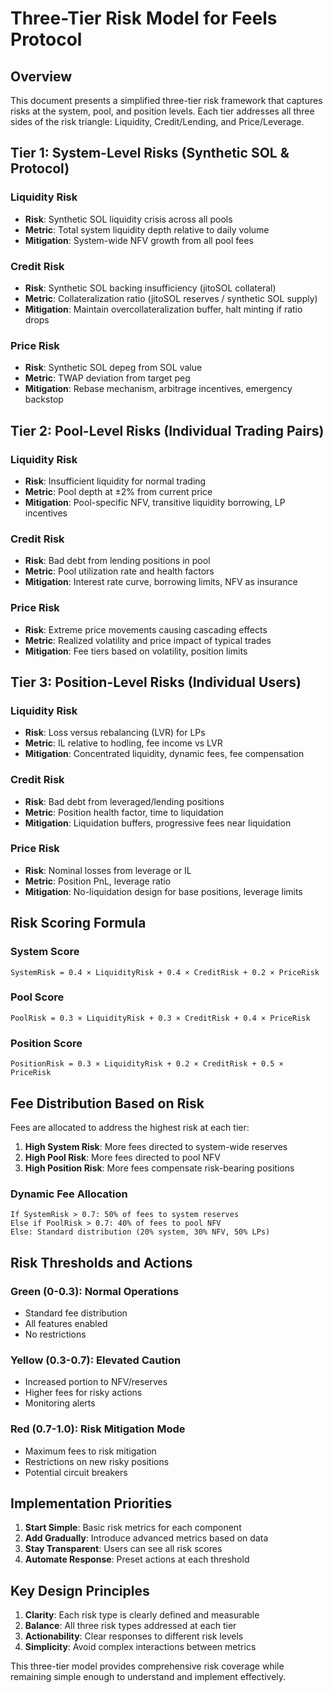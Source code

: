 # Three-Tier Risk Model for Feels Protocol

## Overview

This document presents a simplified three-tier risk framework that captures risks at the system, pool, and position levels. Each tier addresses all three sides of the risk triangle: Liquidity, Credit/Lending, and Price/Leverage.

## Tier 1: System-Level Risks (Synthetic SOL & Protocol)

### Liquidity Risk
- **Risk**: Synthetic SOL liquidity crisis across all pools
- **Metric**: Total system liquidity depth relative to daily volume
- **Mitigation**: System-wide NFV growth from all pool fees

### Credit Risk  
- **Risk**: Synthetic SOL backing insufficiency (jitoSOL collateral)
- **Metric**: Collateralization ratio (jitoSOL reserves / synthetic SOL supply)
- **Mitigation**: Maintain overcollateralization buffer, halt minting if ratio drops

### Price Risk
- **Risk**: Synthetic SOL depeg from SOL value
- **Metric**: TWAP deviation from target peg
- **Mitigation**: Rebase mechanism, arbitrage incentives, emergency backstop

## Tier 2: Pool-Level Risks (Individual Trading Pairs)

### Liquidity Risk
- **Risk**: Insufficient liquidity for normal trading
- **Metric**: Pool depth at ±2% from current price
- **Mitigation**: Pool-specific NFV, transitive liquidity borrowing, LP incentives

### Credit Risk
- **Risk**: Bad debt from lending positions in pool
- **Metric**: Pool utilization rate and health factors
- **Mitigation**: Interest rate curve, borrowing limits, NFV as insurance

### Price Risk
- **Risk**: Extreme price movements causing cascading effects
- **Metric**: Realized volatility and price impact of typical trades
- **Mitigation**: Fee tiers based on volatility, position limits

## Tier 3: Position-Level Risks (Individual Users)

### Liquidity Risk
- **Risk**: Loss versus rebalancing (LVR) for LPs
- **Metric**: IL relative to hodling, fee income vs LVR
- **Mitigation**: Concentrated liquidity, dynamic fees, fee compensation

### Credit Risk
- **Risk**: Bad debt from leveraged/lending positions
- **Metric**: Position health factor, time to liquidation
- **Mitigation**: Liquidation buffers, progressive fees near liquidation

### Price Risk
- **Risk**: Nominal losses from leverage or IL
- **Metric**: Position PnL, leverage ratio
- **Mitigation**: No-liquidation design for base positions, leverage limits

## Risk Scoring Formula

### System Score
```
SystemRisk = 0.4 × LiquidityRisk + 0.4 × CreditRisk + 0.2 × PriceRisk
```

### Pool Score  
```
PoolRisk = 0.3 × LiquidityRisk + 0.3 × CreditRisk + 0.4 × PriceRisk
```

### Position Score
```
PositionRisk = 0.3 × LiquidityRisk + 0.2 × CreditRisk + 0.5 × PriceRisk
```

## Fee Distribution Based on Risk

Fees are allocated to address the highest risk at each tier:

1. **High System Risk**: More fees directed to system-wide reserves
2. **High Pool Risk**: More fees directed to pool NFV
3. **High Position Risk**: More fees compensate risk-bearing positions

### Dynamic Fee Allocation
```
If SystemRisk > 0.7: 50% of fees to system reserves
Else if PoolRisk > 0.7: 40% of fees to pool NFV  
Else: Standard distribution (20% system, 30% NFV, 50% LPs)
```

## Risk Thresholds and Actions

### Green (0-0.3): Normal Operations
- Standard fee distribution
- All features enabled
- No restrictions

### Yellow (0.3-0.7): Elevated Caution
- Increased portion to NFV/reserves
- Higher fees for risky actions
- Monitoring alerts

### Red (0.7-1.0): Risk Mitigation Mode
- Maximum fees to risk mitigation
- Restrictions on new risky positions
- Potential circuit breakers

## Implementation Priorities

1. **Start Simple**: Basic risk metrics for each component
2. **Add Gradually**: Introduce advanced metrics based on data
3. **Stay Transparent**: Users can see all risk scores
4. **Automate Response**: Preset actions at each threshold

## Key Design Principles

1. **Clarity**: Each risk type is clearly defined and measurable
2. **Balance**: All three risk types addressed at each tier
3. **Actionability**: Clear responses to different risk levels
4. **Simplicity**: Avoid complex interactions between metrics

This three-tier model provides comprehensive risk coverage while remaining simple enough to understand and implement effectively.
